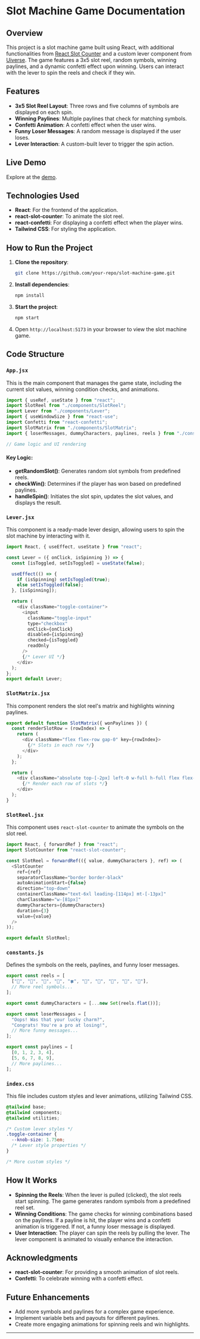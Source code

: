 # Slot Machine Game Documentation

## Overview

This project is a slot machine game built using React, with additional functionalities from [React Slot Counter](https://www.npmjs.com/package/react-slot-counter) and a custom lever component from [Uiverse](https://uiverse.io/). The game features a 3x5 slot reel, random symbols, winning paylines, and a dynamic confetti effect upon winning. Users can interact with the lever to spin the reels and check if they win.

## Features

- **3x5 Slot Reel Layout**: Three rows and five columns of symbols are displayed on each spin.
- **Winning Paylines**: Multiple paylines that check for matching symbols.
- **Confetti Animation**: A confetti effect when the user wins.
- **Funny Loser Messages**: A random message is displayed if the user loses.
- **Lever Interaction**: A custom-built lever to trigger the spin action.

## Live Demo

Explore at the [demo](https://reel-seven.vercel.app/).

## Technologies Used

- **React**: For the frontend of the application.
- **react-slot-counter**: To animate the slot reel.
- **react-confetti**: For displaying a confetti effect when the player wins.
- **Tailwind CSS**: For styling the application.

## How to Run the Project

1. **Clone the repository**:

   ```bash
   git clone https://github.com/your-repo/slot-machine-game.git
   ```

2. **Install dependencies**:

   ```bash
   npm install
   ```

3. **Start the project**:

   ```bash
   npm start
   ```

4. Open `http://localhost:5173` in your browser to view the slot machine game.

## Code Structure

### `App.jsx`

This is the main component that manages the game state, including the current slot values, winning condition checks, and animations.

```javascript
import { useRef, useState } from "react";
import SlotReel from "./components/SlotReel";
import Lever from "./components/Lever";
import { useWindowSize } from "react-use";
import Confetti from "react-confetti";
import SlotMatrix from "./components/SlotMatrix";
import { loserMessages, dummyCharacters, paylines, reels } from "./constants";

// Game logic and UI rendering
```

#### Key Logic:

- **getRandomSlot()**: Generates random slot symbols from predefined reels.
- **checkWin()**: Determines if the player has won based on predefined paylines.
- **handleSpin()**: Initiates the slot spin, updates the slot values, and displays the result.

### `Lever.jsx`

This component is a ready-made lever design, allowing users to spin the slot machine by interacting with it.

```javascript
import React, { useEffect, useState } from "react";

const Lever = ({ onClick, isSpinning }) => {
  const [isToggled, setIsToggled] = useState(false);

  useEffect(() => {
    if (isSpinning) setIsToggled(true);
    else setIsToggled(false);
  }, [isSpinning]);

  return (
    <div className="toggle-container">
      <input
        className="toggle-input"
        type="checkbox"
        onClick={onClick}
        disabled={isSpinning}
        checked={isToggled}
        readOnly
      />
      {/* Lever UI */}
    </div>
  );
};
export default Lever;
```

### `SlotMatrix.jsx`

This component renders the slot reel's matrix and highlights winning paylines.

```javascript
export default function SlotMatrix({ wonPaylines }) {
  const renderSlotRow = (rowIndex) => {
    return (
      <div className="flex flex-row gap-0" key={rowIndex}>
        {/* Slots in each row */}
      </div>
    );
  };

  return (
    <div className="absolute top-[-2px] left-0 w-full h-full flex flex-col">
      {/* Render each row of slots */}
    </div>
  );
}
```

### `SlotReel.jsx`

This component uses `react-slot-counter` to animate the symbols on the slot reel.

```javascript
import React, { forwardRef } from "react";
import SlotCounter from "react-slot-counter";

const SlotReel = forwardRef(({ value, dummyCharacters }, ref) => (
  <SlotCounter
    ref={ref}
    separatorClassName="border border-black"
    autoAnimationStart={false}
    direction="top-down"
    containerClassName="text-6xl leading-[114px] mt-[-13px]"
    charClassName="w-[81px]"
    dummyCharacters={dummyCharacters}
    duration={3}
    value={value}
  />
));

export default SlotReel;
```

### `constants.js`

Defines the symbols on the reels, paylines, and funny loser messages.

```javascript
export const reels = [
  ["🍒", "🧠", "🍇", "🎱", "🍀", "🍉", "🌟", "🎱", "🍒", "🍇"],
  // More reel symbols...
];

export const dummyCharacters = [...new Set(reels.flat())];

export const loserMessages = [
  "Oops! Was that your lucky charm?",
  "Congrats! You're a pro at losing!",
  // More funny messages...
];

export const paylines = [
  [0, 1, 2, 3, 4],
  [5, 6, 7, 8, 9],
  // More paylines...
];
```

### `index.css`

This file includes custom styles and lever animations, utilizing Tailwind CSS.

```css
@tailwind base;
@tailwind components;
@tailwind utilities;

/* Custom lever styles */
.toggle-container {
  --knob-size: 1.75em;
  /* Lever style properties */
}

/* More custom styles */
```

## How It Works

- **Spinning the Reels**: When the lever is pulled (clicked), the slot reels start spinning. The game generates random symbols from a predefined reel set.
- **Winning Conditions**: The game checks for winning combinations based on the paylines. If a payline is hit, the player wins and a confetti animation is triggered. If not, a funny loser message is displayed.
- **User Interaction**: The player can spin the reels by pulling the lever. The lever component is animated to visually enhance the interaction.

## Acknowledgments

- **react-slot-counter**: For providing a smooth animation of slot reels.
- **Confetti**: To celebrate winning with a confetti effect.

## Future Enhancements

- Add more symbols and paylines for a complex game experience.
- Implement variable bets and payouts for different paylines.
- Create more engaging animations for spinning reels and win highlights.

---

